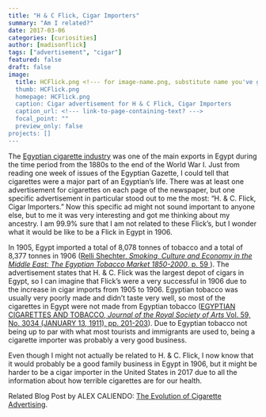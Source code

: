 ```yaml
---
title: "H & C Flick, Cigar Importers"
summary: "Am I related?"
date: 2017-03-06
categories: [curiosities]
author: [madisonflick]
tags: ["advertisement", "cigar"]
featured: false
draft: false
image:
  title: HCFlick.png <!--- for image-name.png, substitute name you've given your image file --->
  thumb: HCFlick.png
  homepage: HCFlick.png
  caption: Cigar advertisement for H & C Flick, Cigar Importers
  caption_url: <!--- link-to-page-containing-text? --->
  focal_point: ""
  preview_only: false
projects: []
---
```

The [Egyptian cigarette industry](https://en.wikipedia.org/wiki/Egyptian_cigarette_industry#cite_note-5) was one of the main exports in Egypt during the time period from the 1880s to the end of the World War I. Just from reading one week of issues of the Egyptian Gazette, I could tell that cigarettes were a major part of an Egyptian’s life. There was at least one advertisement for cigarettes on each page of the newspaper, but one specific advertisement in particular stood out to me the most: “H. & C. Flick, Cigar Importers.” Now this specific ad might not sound important to anyone else, but to me it was very interesting and got me thinking about my ancestry. I am 99.9% sure that I am not related to these Flick’s, but I wonder what it would be like to be a Flick in Egypt in 1906.

In 1905, Egypt imported a total of 8,078 tonnes of tobacco and a total of 8,377 tonnes in 1906 ([Relli Shechter, _Smoking, Culture and Economy in the Middle East: The Egyptian Tobacco Market 1850-2000_, p. 59 ](https://books.google.com/books?id=qs_YlWuFjooC&lpg=PR3&pg=PA59#v=onepage&q&f=false)). The advertisement states that H. & C. Flick was the largest depot of cigars in Egypt, so I can imagine that Flick’s were a very successful in 1906 due to the increase in cigar imports from 1905 to 1906.  Egyptian tobacco was usually very poorly made and didn’t taste very well, so most of the cigarettes in Egypt were not made from Egyptian tobacco ([EGYPTIAN CIGARETTES AND TOBACCO, _Journal of the Royal Society of Arts_ Vol. 59, No. 3034 (JANUARY 13, 1911), pp. 201-203](http://www.jstor.org/stable/41339516?seq=1#page_scan_tab_contents)). Due to Egyptian tobacco not being up to par with what most tourists and immigrants are used to, being a cigarette importer was probably a very good business.

Even though I might not actually be related to H. & C. Flick, I now know that it would probably be a good family business in Egypt in 1906, but it might be harder to be a cigar importer in the United States in 2017 due to all the information about how terrible cigarettes are for our health.

Related Blog Post by ALEX CALIENDO: [The Evolution of Cigarette Advertising](https://dig-eg-gaz.github.io/curiosities/the-evolution-of-cigarette-advertising/).
